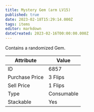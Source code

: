```yaml
---
title: Mystery Gem (arm LV15)
published: true
date: 2023-02-18T15:29:14.000Z
tags: items
editor: markdown
dateCreated: 2023-02-16T00:00:00.000Z
---
```


Contains a randomized Gem.

|Attribute|Value|
|-|-|
|ID|6857|
|Purchase Price|3 Flips|
|Sell Price|1 Flips|
|Type|Consumable|
|Stackable|Yes|

